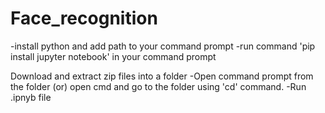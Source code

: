 # Face_recognition


-install python and add path to your command prompt
-run command 'pip install jupyter notebook' in your command prompt

Download and extract zip files into a folder
-Open command prompt from the folder (or) open cmd and go to the folder using 'cd' command.
-Run .ipnyb file


